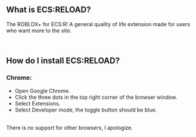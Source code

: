 ## What is ECS:RELOAD?
The ROBLOX+ for ECS:R! A general quality of life extension made for users who want more to the site.


<br>


## How do I install ECS:RELOAD?

### Chrome:
* Open Google Chrome.
* Click the three dots in the top right corner of the browser window.
* Select Extensions.
* Select Developer mode, the toggle button should be blue.
<br>
There is no support for other browsers, I apologize.
